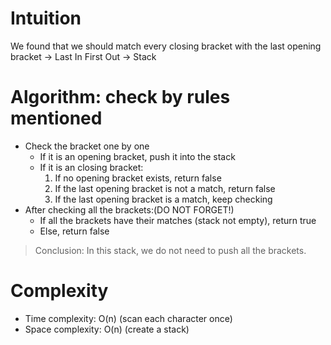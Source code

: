# Intuition
We found that we should match every closing bracket with the last opening bracket -> Last In First Out -> Stack
# Algorithm: check by rules mentioned
- Check the bracket one by one
  - If it is an opening bracket, push it into the stack
  - If it is an closing bracket:
    1. If no opening bracket exists, return false
    2. If the last opening bracket is not a match, return false
    3. If the last opening bracket is a match, keep checking
- After checking all the brackets:(DO NOT FORGET!)
  - If all the brackets have their matches (stack not empty), return true
  - Else, return false
> Conclusion: In this stack, we do not need to push all the brackets.
# Complexity 
- Time complexity: O(n) (scan each character once)
- Space complexity: O(n) (create a stack)
